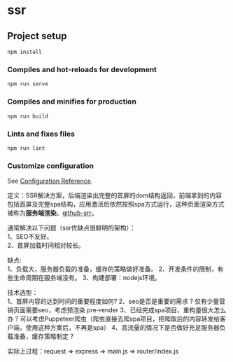 # ssr

## Project setup
```
npm install
```

### Compiles and hot-reloads for development
```
npm run serve
```

### Compiles and minifies for production
```
npm run build
```

### Lints and fixes files
```
npm run lint
```

### Customize configuration
See [Configuration Reference](https://cli.vuejs.org/config/).


定义：SSR解决方案，后端渲染出完整的首屏的dom结构返回，前端拿到的内容包括首屏及完整spa结构，应用激活后依然按照spa方式运行，这种页面渲染方式被称为**服务端渲染**。[github-srr](https://github.com/xuchaopeng/ssr.git)。<br>

通常解决以下问题（ssr优缺点很鲜明的架构）：<br>
1、SEO不友好。<br>
2、首屏加载时间相对较长。<br>

缺点: <br>
1、负载大，服务器负载的准备，缓存的策略做好准备。
2、开发条件的限制，有些生命周期在服务端没有。
3、构建部署：nodejs环境。

技术选型：<br>
1、首屏内容的达到时间的重要程度如何? 
2、seo是否是重要的需求 ? 仅有少量营销页面需要seo，考虑预渲染 pre-render
3、已经完成spa项目，重构量很大怎么办 ? 可以考虑Puppeteer爬虫（爬虫直接去爬spa项目，把爬取后的内容转发给客户端，使用这种方案后，不再是spa）
4、高流量的情况下是否做好充足服务器负载准备，缓存策略制定 ? 

实际上过程：request => express => main.js => router/index.js

